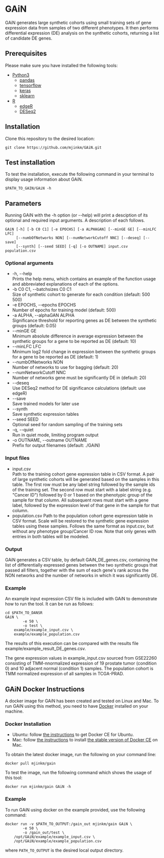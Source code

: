 # GAiN
GAiN generates large synthetic cohorts using small training sets of gene expression data from samples of two different phenotypes. It then performs differential expression (DE) analysis on the synthetic cohorts, returning a list of candidate DE genes.
   
## Prerequisites
Please make sure you have installed the following tools:
- [Python3](https://www.python.org/)
  - [pandas](https://pandas.pydata.org/)
  - [tensorflow](https://www.tensorflow.org/)
  - [keras](https://keras.io/)
  - [sklearn](https://scikit-learn.org/)
- [R](https://www.r-project.org/)
  - [edgeR](https://bioconductor.org/packages/release/bioc/html/edgeR.html)
  - [DESeq2](https://bioconductor.org/packages/release/bioc/html/DESeq2.html)

## Installation
Clone this repository to the desired location:

```
git clone https://github.com/mjinkm/GAiN.git
```

## Test installation
To test the installation, execute the following command in your terminal to display usage information about GAiN. 
```
$PATH_TO_GAIN/GAiN -h
```

## Parameters
Running GAiN with the -h option (or --help) will print a desciption of its optional and required input arguments. A description of each follows.
```
GAiN [-h] [-b C0 C1] [-e EPOCHS] [-a ALPHAGAN] [--minGE GE] [--minLFC LFC]
     [--numbOfNetworks NON] [--numNetworkCutoff NNC] [--deseq] [--save]
     [--synth] [--seed SEED] [-q] [-o OUTNAME] input.csv population.csv
```
### Optional arguments
- -h, --help  
     Prints the help menu, which contains an example of the function usage and abbreviated explanations of each of the options.
- -b C0 C1, --batchsizes C0 C1  
     Size of synthetic cohort to generate for each condition (default: 500 500)
- -e EPOCHS, --epochs EPOCHS  
     Number of epochs for training model (default: 500)
- -a ALPHA, --alphaGAN ALPHA  
     Significance threshold for reporting genes as DE between the synthetic groups (default: 0.05)
- --minGE GE  
     Minimum absolute difference in average expression between the synthetic groups for a gene to be reported as DE (default: 10)
- --minLFC LFC  
     Minimum log2 fold change in expression between the synthetic groups for a gene to be reported as DE (default: 1)
- --numbOfNetworks NON  
     Number of networks to use for bagging (default: 20)
- --numNetworkCutoff NNC  
     Number of networks gene must be significantly DE in (default: 20)
- --deseq  
     Use DESeq2 method for DE significance calculations (default: use edgeR)
- --save  
     Save trained models for later use
- --synth  
     Save synthetic expression tables
- --seed SEED    
     Optional seed for random sampling of the training sets
- -q, --quiet  
     Run in quiet mode, limiting program output
- -o OUTNAME, --outname OUTNAME  
     Prefix for output filenames (default: ./GAiN)

### Input files
- input.csv  
     Path to the training cohort gene expression table in CSV format.  A pair of large synthetic cohorts will be generated based on the samples in this table.  The first row must be any label string followed by the sample ids of the training set.  The second row must start with a label string (e.g. "Cancer ID") followed by 0 or 1 based on the phenotypic group of the sample for that column.  All subsequent rows must start with a gene label, followed by the expression level of that gene in the sample for that column.
- population.csv
     Path to the population cohort gene expression table in CSV format.  Scale will be restored to the synthetic gene expression tables using these samples.  Follows the same format as input.csv, but without any phenotype group/Cancer ID row.  Note that only genes with entries in both tables will be modeled.

### Output
GAiN generates a CSV table, by default GAiN_DE_genes.csv, containing the list of differentially expressed genes between the two synthetic groups that passed all filters, together with the sum of each gene's rank across the NON networks and the number of networks in which it was significantly DE.
 
### Example
An example input expression CSV file is included with GAiN to demonstrate how to run the tool. It can be run as follows:

```
cd $PATH_TO_DANSR
GAiN \
        -e 50 \
        -o test \
	example/example_input.csv \
	example/example_population.csv
```
The results of this execution can be compared with the results file example/example_result_DE_genes.csv.

The gene expression values in example_input.csv sourced from GSE22260 consisting of TMM-nnormalized expression of 19 prostate tumor (condition 0) and 10 adjacent normal (condition 1) samples.  The population cohort is TMM normalized expression of all samples in TCGA-PRAD.

## GAiN Docker Instructions
A docker image for GAiN has been created and tested on Linux and Mac. To run GAiN using this method, you need to have [Docker](https://docs.docker.com/) installed on your machine. 

### Docker Installation
* Ubuntu: follow [the instructions](https://docs.docker.com/engine/installation/linux/docker-ce/ubuntu/) to get Docker CE for Ubuntu.
* Mac: follow [the instructions](https://store.docker.com/editions/community/docker-ce-desktop-mac) to install [the stable version of Docker CE](https://download.docker.com/mac/stable/Docker.dmg) on Mac.
<!--- 
* Windows: follow [the instructions](https://docs.docker.com/toolbox/toolbox_install_windows/) to install [Docker Toolbox](https://download.docker.com/win/stable/DockerToolbox.exe) on Windows. 
-->
 
To obtain the latest docker image, run the following on your command line:
 
```
docker pull mjinkm/gain
```
To test the image, run the following command which shows the usage of this tool:
```
docker run mjinkm/gain GAiN -h
```
### Example 
To run GAiN using docker on the example provided, use the following command:
```
docker run -v $PATH_TO_OUTPUT:/gain_out mjinkm/gain GAiN \
        -e 50 \
        -o /gain_out/test \
	/opt/GAiN/example/example_input.csv \
	/opt/GAiN/example/example_population.csv
```
where `PATH_TO_OUTPUT` is the desired local output directory.

